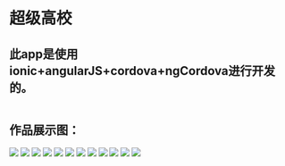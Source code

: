 # 超级高校

 ## 此app是使用ionic+angularJS+cordova+ngCordova进行开发的。
 ```
 ```

 ## 作品展示图：
![](https://github.com/zhuchaochao/Images/raw/master/SuperSchool/login.jpg)
![](https://github.com/zhuchaochao/Images/raw/master/SuperSchool/register.jpg)
![](https://github.com/zhuchaochao/Images/raw/master/SuperSchool/community.jpg)
![](https://github.com/zhuchaochao/Images/raw/master/SuperSchool/showCommunity.jpg)
![](https://github.com/zhuchaochao/Images/raw/master/SuperSchool/createCommunity.jpg)
![](https://github.com/zhuchaochao/Images/raw/master/SuperSchool/person.jpg)
![](https://github.com/zhuchaochao/Images/raw/master/SuperSchool/lostAndFound.jpg)
![](https://github.com/zhuchaochao/Images/raw/master/SuperSchool/showLost.jpg)
![](https://github.com/zhuchaochao/Images/raw/master/SuperSchool/createLostAndFound.jpg)
![](https://github.com/zhuchaochao/Images/raw/master/SuperSchool/travel.jpg)
![](https://github.com/zhuchaochao/Images/raw/master/SuperSchool/trade.jpg)
![](https://github.com/zhuchaochao/Images/raw/master/SuperSchool/createTrade.jpg)